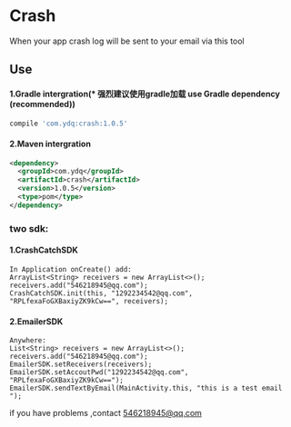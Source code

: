 # Crash
When your app crash log will be sent to your email via this tool



## Use
#### 1.Gradle intergration(* 强烈建议使用gradle加载  use Gradle dependency (recommended))

```groovy
compile 'com.ydq:crash:1.0.5'
```

#### 2.Maven intergration
```xml
<dependency>
  <groupId>com.ydq</groupId>
  <artifactId>crash</artifactId>
  <version>1.0.5</version>
  <type>pom</type>
</dependency>
```


### two sdk:
#### 1.CrashCatchSDK
```text
In Application onCreate() add:
ArrayList<String> receivers = new ArrayList<>();
receivers.add("546218945@qq.com");
CrashCatchSDK.init(this, "1292234542@qq.com", "RPLfexaFoGXBaxiyZK9kCw==", receivers);
```
#### 2.EmailerSDK
```text
Anywhere:
List<String> receivers = new ArrayList<>();
receivers.add("546218945@qq.com");
EmailerSDK.setReceivers(receivers);
EmailerSDK.setAccoutPwd("1292234542@qq.com", "RPLfexaFoGXBaxiyZK9kCw==");
EmailerSDK.sendTextByEmail(MainActivity.this, "this is a test email ");
```
   

if you have problems ,contact 546218945@qq.com
